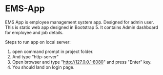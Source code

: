 # EMS-App
EMS App is employee management system app. Designed for admin user.
This is static web app designed in Bootstrap 5.
It contains Admin dashboard for employee and job details.

Steps to run app on local server:
1. open command prompt in project folder.
2. And type "http-server"
3. Open browser and type "http://127.0.0.1:8080" and press "Enter" key.
4. You should land on login page.
